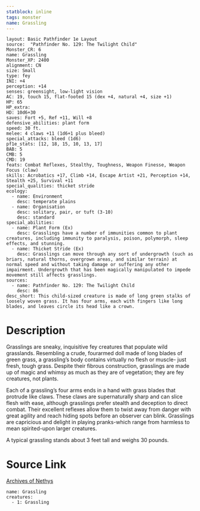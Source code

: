 ```yaml
---
statblock: inline
tags: monster
name: Grassling
---
```

```statblock
layout: Basic Pathfinder 1e Layout
source:  "Pathfinder No. 129: The Twilight Child"
Monster_CR: 6
name: Grassling
Monster_XP: 2400
alignment: CN
size: Small
type: fey
INI: +4
perception: +14
senses: greensight, low-light vision
AC: 19, touch 15, flat-footed 15 (dex +4, natural +4, size +1)
HP: 65
HP_extra: 
HD: 10d6+30
saves: Fort +5, Ref +11, Will +8
defensive_abilities: plant form
speed: 30 ft.
melee: 4 claws +11 (1d6+1 plus bleed)
special_attacks: bleed (1d6)
pf1e_stats: [12, 18, 15, 10, 13, 17]
BAB: 5
CMB: 5
CMD: 19
feats: Combat Reflexes, Stealthy, Toughness, Weapon Finesse, Weapon Focus (claw)
skills: Acrobatics +17, Climb +14, Escape Artist +21, Perception +14, Stealth +25, Survival +11
special_qualities: thicket stride
ecology:
  - name: Environment
    desc: temperate plains
  - name: Organisation
    desc: solitary, pair, or tuft (3-10)
    desc: standard
special_abilities:
  - name: Plant Form (Ex)
    desc: Grasslings have a number of immunities common to plant creatures, including immunity to paralysis, poison, polymorph, sleep effects, and stunning.
  - name: Thicket Stride (Ex)
    desc: Grasslings can move through any sort of undergrowth (such as briars, natural thorns, overgrown areas, and similar terrain) at normal speed and without taking damage or suffering any other impairment. Undergrowth that has been magically manipulated to impede movement still affects grasslings.
sources:
  - name: Pathfinder No. 129: The Twilight Child
    desc: 86
desc_short: This child-sized creature is made of long green stalks of loosely woven grass. It has four arms, each with fingers like long blades, and leaves circle its head like a crown.
```
# Description
Grasslings are sneaky, inquisitive fey creatures that populate wild grasslands. Resembling a crude, fourarmed doll made of long blades of green grass, a grassling’s body contains virtually no flesh or muscle- just fresh, tough grass. Despite their fibrous construction, grasslings are made up of magic and whimsy as much as they are of vegetation; they are fey creatures, not plants.

 Each of a grassling’s four arms ends in a hand with grass blades that protrude like claws. These claws are supernaturally sharp and can slice flesh with ease, although grasslings prefer stealth and deception to direct combat. Their excellent reflexes allow them to twist away from danger with great agility and reach hiding spots before an observer can blink. Grasslings are capricious and delight in playing pranks-which range from harmless to mean spirited-upon larger creatures.

 A typical grassling stands about 3 feet tall and weighs 30 pounds.
# Source Link
[Archives of Nethys](https://aonprd.com/MonsterDisplay.aspx?ItemName=Grassling)
```encounter-table
name: Grassling
creatures:
  - 1: Grassling
```

